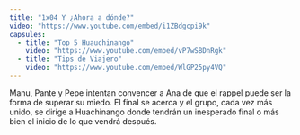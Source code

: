 ```yaml
---
title: "1x04 Y ¿Ahora a dónde?"
video: "https://www.youtube.com/embed/i1ZBdgcpi9k"
capsules:
  - title: "Top 5 Huauchinango"
    video: "https://www.youtube.com/embed/vP7wSBDnRgk"
  - title: "Tips de Viajero"
    video: "https://www.youtube.com/embed/WlGP25py4VQ"
---
```

Manu, Pante y Pepe intentan convencer a Ana de que el rappel puede ser la forma de superar su miedo. El final se acerca y el grupo, cada vez más unido, se dirige a Huachinango donde tendrán un inesperado final o más bien el inicio de lo que vendrá después.
